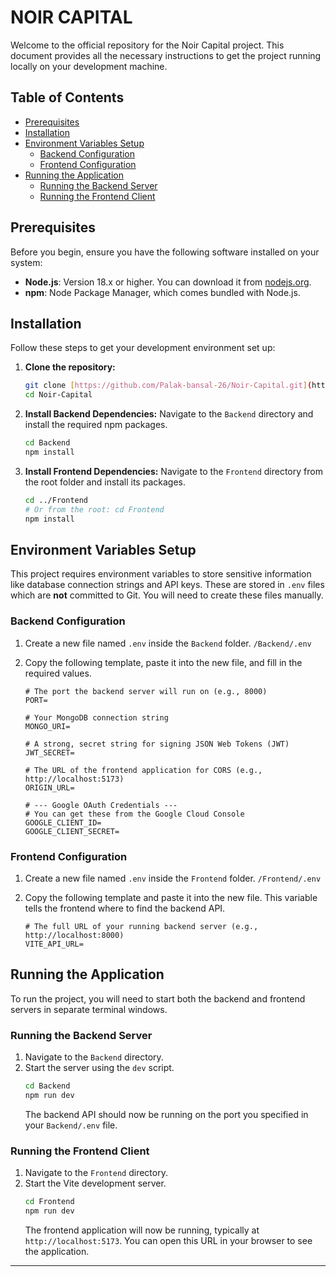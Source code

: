# NOIR CAPITAL 

Welcome to the official repository for the Noir Capital project. This document provides all the necessary instructions to get the project running locally on your development machine.

## Table of Contents

- [Prerequisites](#prerequisites)
- [Installation](#installation)
- [Environment Variables Setup](#environment-variables-setup)
  - [Backend Configuration](#backend-configuration)
  - [Frontend Configuration](#frontend-configuration)
- [Running the Application](#running-the-application)
  - [Running the Backend Server](#running-the-backend-server)
  - [Running the Frontend Client](#running-the-frontend-client)

## Prerequisites

Before you begin, ensure you have the following software installed on your system:

- **Node.js**: Version 18.x or higher. You can download it from [nodejs.org](https://nodejs.org/).
- **npm**: Node Package Manager, which comes bundled with Node.js.

## Installation

Follow these steps to get your development environment set up:

1.  **Clone the repository:**
    ```bash
    git clone [https://github.com/Palak-bansal-26/Noir-Capital.git](https://github.com/Palak-bansal-26/Noir-Capital.git)
    cd Noir-Capital
    ```

2.  **Install Backend Dependencies:**
    Navigate to the `Backend` directory and install the required npm packages.
    ```bash
    cd Backend
    npm install
    ```

3.  **Install Frontend Dependencies:**
    Navigate to the `Frontend` directory from the root folder and install its packages.
    ```bash
    cd ../Frontend 
    # Or from the root: cd Frontend
    npm install
    ```

## Environment Variables Setup

This project requires environment variables to store sensitive information like database connection strings and API keys. These are stored in `.env` files which are **not** committed to Git. You will need to create these files manually.

### Backend Configuration

1.  Create a new file named `.env` inside the `Backend` folder.
    `/Backend/.env`

2.  Copy the following template, paste it into the new file, and fill in the required values.

    ```env
    # The port the backend server will run on (e.g., 8000)
    PORT=

    # Your MongoDB connection string
    MONGO_URI=

    # A strong, secret string for signing JSON Web Tokens (JWT)
    JWT_SECRET=

    # The URL of the frontend application for CORS (e.g., http://localhost:5173)
    ORIGIN_URL=

    # --- Google OAuth Credentials ---
    # You can get these from the Google Cloud Console
    GOOGLE_CLIENT_ID=
    GOOGLE_CLIENT_SECRET=
    ```

### Frontend Configuration

1.  Create a new file named `.env` inside the `Frontend` folder.
    `/Frontend/.env`

2.  Copy the following template and paste it into the new file. This variable tells the frontend where to find the backend API.

    ```env
    # The full URL of your running backend server (e.g., http://localhost:8000)
    VITE_API_URL=
    ```

## Running the Application

To run the project, you will need to start both the backend and frontend servers in separate terminal windows.

### Running the Backend Server

1.  Navigate to the `Backend` directory.
2.  Start the server using the `dev` script.
    ```bash
    cd Backend
    npm run dev
    ```
    The backend API should now be running on the port you specified in your `Backend/.env` file.

### Running the Frontend Client

1.  Navigate to the `Frontend` directory.
2.  Start the Vite development server.
    ```bash
    cd Frontend
    npm run dev
    ```
    The frontend application will now be running, typically at `http://localhost:5173`. You can open this URL in your browser to see the application.

---
